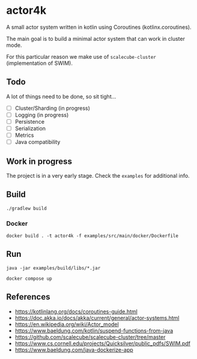 # actor4k

A small actor system written in kotlin using Coroutines (kotlinx.coroutines).

The main goal is to build a minimal actor system that can work in cluster mode.

For this particular reason we make use of `scalecube-cluster` (implementation of SWIM).

## Todo

A lot of things need to be done, so sit tight…

- [ ] Cluster/Sharding (in progress)
- [ ] Logging (in progress)
- [ ] Persistence
- [ ] Serialization
- [ ] Metrics
- [ ] Java compatibility

## Work in progress

The project is in a very early stage.
Check the `examples` for additional info.

## Build

```shell
./gradlew build
```

### Docker

```shell
docker build . -t actor4k -f examples/src/main/docker/Dockerfile
```

## Run

```shell
java -jar examples/build/libs/*.jar
```

```shell
docker compose up
```

## References

- https://kotlinlang.org/docs/coroutines-guide.html
- https://doc.akka.io/docs/akka/current/general/actor-systems.html
- https://en.wikipedia.org/wiki/Actor_model
- https://www.baeldung.com/kotlin/suspend-functions-from-java
- https://github.com/scalecube/scalecube-cluster/tree/master
- https://www.cs.cornell.edu/projects/Quicksilver/public_pdfs/SWIM.pdf
- https://www.baeldung.com/java-dockerize-app